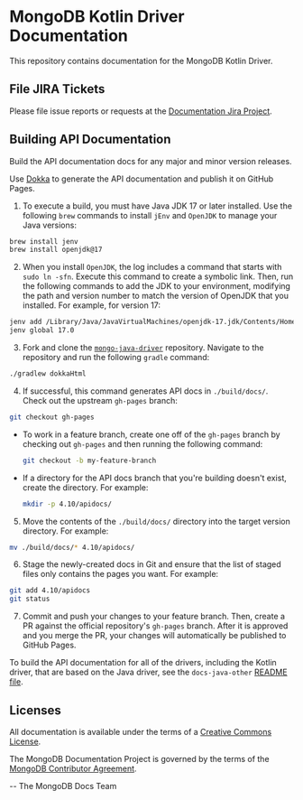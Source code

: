 # MongoDB Kotlin Driver Documentation

This repository contains documentation for the MongoDB Kotlin Driver.

## File JIRA Tickets

Please file issue reports or requests at the [Documentation Jira Project](https://jira.mongodb.org/browse/DOCS).

## Building API Documentation

Build the API documentation docs for any major and minor version releases.

Use [Dokka](https://github.com/Kotlin/dokka) to generate the API documentation and publish it on GitHub Pages.

1. To execute a build, you must have Java JDK 17 or later installed. Use
   the following `brew` commands to install `jEnv` and `OpenJDK` to manage your Java versions:

```sh
brew install jenv
brew install openjdk@17
```

2. When you install `OpenJDK`, the log includes a command that starts with
   `sudo ln -sfn`. Execute this command to create a symbolic link. Then,
   run the following commands to add the JDK to your environment,
   modifying the path and version number to match the version of OpenJDK
   that you installed. For example, for version 17:

```sh
jenv add /Library/Java/JavaVirtualMachines/openjdk-17.jdk/Contents/Home/
jenv global 17.0
```

3. Fork and clone the
   [`mongo-java-driver`](https://github.com/mongodb/mongo-java-driver)
   repository. Navigate to the repository and run the following `gradle`
   command:

```sh
./gradlew dokkaHtml
```

4. If successful, this command generates API docs in `./build/docs/`.
   Check out the upstream `gh-pages` branch:

```sh
git checkout gh-pages
```

- To work in a feature branch, create one off of the
  `gh-pages` branch by checking out `gh-pages` and then running the
  following command:

  ```sh
  git checkout -b my-feature-branch
  ```

- If a directory for the API docs branch that you're building doesn't
  exist, create the directory. For example:

  ```sh
  mkdir -p 4.10/apidocs/
  ```

5. Move the contents of the `./build/docs/` directory into the target
   version directory. For example:

```sh
mv ./build/docs/* 4.10/apidocs/
```

6. Stage the newly-created docs in Git and ensure that the list of
   staged files only contains the pages you want. For example:

```sh
git add 4.10/apidocs
git status
```

7. Commit and push your changes to your feature branch. Then, create a
   PR against the official repository's `gh-pages`
   branch. After it is approved and you merge the PR, your changes will
   automatically be published to GitHub Pages.

To build the API documentation for all of the drivers, including the
Kotlin driver, that are based on the Java driver, see the `docs-java-other` [README
file](https://github.com/mongodb/docs-java-other#building-api-documentation).

## Licenses

All documentation is available under the terms of a [Creative Commons License](https://creativecommons.org/licenses/by-nc-sa/3.0/).

The MongoDB Documentation Project is governed by the terms of the
[MongoDB Contributor Agreement](https://www.mongodb.com/legal/contributor-agreement).

-- The MongoDB Docs Team
